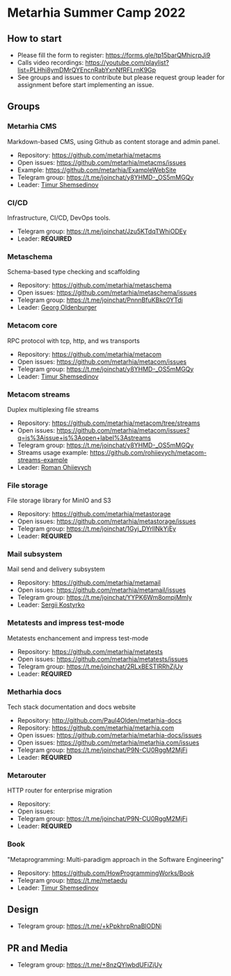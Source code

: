 # Metarhia Summer Camp 2022

## How to start

- Please fill the form to register: https://forms.gle/tp15barQMhicrpJi9
- Calls video recordings: https://youtube.com/playlist?list=PLHhi8ymDMrQYEncnRabYxnNfRFLrnK9Gp
- See groups and issues to contribute but please request group leader for assignment before start implementing an issue.

## Groups

### Metarhia CMS

Markdown-based CMS, using Github as content storage and admin panel.

- Repository: https://github.com/metarhia/metacms
- Open issues: https://github.com/metarhia/metacms/issues
- Example: https://github.com/metarhia/ExampleWebSite
- Telegram group: https://t.me/joinchat/y8YHMD-_OS5mMGQy
- Leader: [Timur Shemsedinov](https://github.com/tshemsedinov)

### CI/CD

Infrastructure, CI/CD, DevOps tools.

- Telegram group: https://t.me/joinchat/Jzu5KTdqTWhiODEy
- Leader: **REQUIRED**

### Metaschema

Schema-based type checking and scaffolding

- Repository: https://github.com/metarhia/metaschema
- Open issues: https://github.com/metarhia/metaschema/issues
- Telegram group: https://t.me/joinchat/PnnnBfuKBkc0YTdi
- Leader: [Georg Oldenburger](https://github.com/georgolden)

### Metacom core

RPC protocol with tcp, http, and ws transports

- Repository: https://github.com/metarhia/metacom
- Open issues: https://github.com/metarhia/metacom/issues
- Telegram group: https://t.me/joinchat/y8YHMD-_OS5mMGQy
- Leader: [Timur Shemsedinov](https://github.com/tshemsedinov)

### Metacom streams

Duplex multiplexing file streams

- Repository: https://github.com/metarhia/metacom/tree/streams
- Open issues: https://github.com/metarhia/metacom/issues?q=is%3Aissue+is%3Aopen+label%3Astreams
- Telegram group: https://t.me/joinchat/y8YHMD-_OS5mMGQy
- Streams usage example: https://github.com/rohiievych/metacom-streams-example
- Leader: [Roman Ohiievych](https://github.com/rohiievych)

### File storage

File storage library for MinIO and S3

- Repository: https://github.com/metarhia/metastorage
- Open issues: https://github.com/metarhia/metastorage/issues
- Telegram group: https://t.me/joinchat/1Gyj_DYrIlNkYjEy
- Leader: **REQUIRED**

### Mail subsystem

Mail send and delivery subsystem

- Repository: https://github.com/metarhia/metamail
- Open issues: https://github.com/metarhia/metamail/issues
- Telegram group: https://t.me/joinchat/YYPK6Wm8ompjMmIy
- Leader: [Sergii Kostyrko](https://github.com/srg-kostyrko)

### Metatests and impress test-mode

Metatests enchancement and impress test-mode

- Repository: https://github.com/metarhia/metatests
- Open issues: https://github.com/metarhia/metatests/issues
- Telegram group: https://t.me/joinchat/2RLxBESTlRRhZjUy
- Leader: **REQUIRED**

### Metharhia docs

Tech stack documentation and docs website

- Repository: http://github.com/Paul4Olden/metarhia-docs
- Repository: https://github.com/metarhia/metarhia.com
- Open issues: https://github.com/metarhia/metarhia-docs/issues
- Open issues: https://github.com/metarhia/metarhia.com/issues
- Telegram group: https://t.me/joinchat/P9N-CU0RggM2MjFi
- Leader: **REQUIRED**

### Metarouter

HTTP router for enterprise migration

- Repository:
- Open issues:
- Telegram group: https://t.me/joinchat/P9N-CU0RggM2MjFi
- Leader: **REQUIRED**

### Book

"Metaprogramming: Multi-paradigm approach in the Software Engineering"

- Repository: https://github.com/HowProgrammingWorks/Book
- Telegram group: https://t.me/metaedu
- Leader: [Timur Shemsedinov](https://github.com/tshemsedinov)

## Design

- Telegram group: https://t.me/+kPpkhrpRnaBlODNi

## PR and Media

- Telegram group: https://t.me/+8nzQYlwbdUFiZjUy
